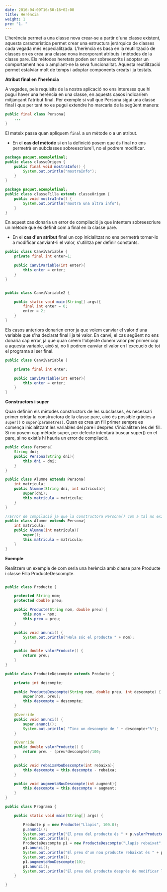 ```yaml
---
date: 2016-04-09T16:50:16+02:00
title: Herència
weight: 1
pre: "1. "
---
```


L'herència permet a una classe nova crear-se a partir d'una classe existent, aquesta característica permet crear una estructura jeràrquica de classes cada vegada més especialitzada. L'herència es basa en la reutilització de classes on es crea una classe nova incorporant atributs i mètodes de la classe pare. Els mètodes heretats poden ser sobreescrits i adoptar un comportament nou o ampliant-ne la seva funcionalitat. Aquesta reutilització permet estalviar molt de temps i adoptar components creats i ja testats.

**Atribut final en l'herència**

A vegades, pels requisits de la nostra aplicació no ens interessa que hi pugui haver una herència en una classe, en aquests casos indicaríem mitjançant l'atribut final. Per exemple si vull que Persona sigui una classe final i que per tant no es pugui extendre ho marcaria de la següent manera:

```java
public final class Persona{
    ...
}
```

El mateix passa quan apliquem `final` a un mètode o a un atribut.

- En el **cas del mètode** si en la definició posem que és final no ens permetrà en subclasses sobreescriure'l, no el podrem modificar.

```java
package paquet.exemplefinal;
public class classeOrigen {
    public final void mostraInfo() {
        System.out.println("mostraInfo");
    }
}

package paquet.exemplefinal;
public class classeFilla extends classeOrigen {
    public void mostraInfo() {
        System.out.println("mostra una altra info");
    }
}
```

En aquest cas donaria un error de compilació ja que intentem sobreescriure un mètode que és definit com a final en la classe pare.

- En el **cas d'un atribut** final un cop inicialitzat no ens permetrà tornar-lo a modificar canviant-li el valor, s'utilitza per definir constants.

```java
public class CanviVariable {
    private final int enter=1;

    public CanviVariable(int enter){
        this.enter = enter;
    }
}


public class CanviVariable2 {

    public static void main(String[] args){
        final int enter = 0;
        enter = 2;
    }
}
```

Els casos anteriors donarien error ja que volem canviar el valor d'una variable que s'ha declarat final i ja té valor. En canvi, el cas següent no ens donaria cap error, ja que quan creem l'objecte donem valor per primer cop a aquesta variable, això sí, no li podrem canviar el valor en l'execució de tot el programa al ser final.

```java
public class CanviVariable {

    private final int enter;

    public CanviVariable(int enter){
        this.enter = enter;
    }
}
```

**Constructors i super**

Quan definim els mètodes constructors de les subclasses, és necessari primer cridar la constructora de la classe pare, això és possible gràcies a `super()` o `super(parametres)`. Quan es crea un fill primer sempre es comença inicialitzant les variables del pare i després s'inicialitzen les del fill. Si no posem cap mètode super, per defecte intentarà buscar super() en el pare, si no existís hi hauria un error de compilació.

```java
public class Persona{
    String dni;
    public Persona(String dni){
        this.dni = dni;
    }
}

public class Alumne extends Persona{
    int matricula;
    public Alumne(String dni, int matricula){
        super(dni);
        this.matricula = matricula;
    }
}

//Error de compilació ja que la constructora Persona() com a tal no existeix
public class Alumne extends Persona{
    int matricula;
    public Alumne(int matricula){
        super();
        this.matricula = matricula;
    }
}
```

**Exemple**

Realitzem un exemple de com seria una herència amb classe pare Producte i classe Filla ProducteDescompte.

```java

public class Producte {

    protected String nom;
    protected double preu;

    public Producte(String nom, double preu) {
        this.nom = nom;
        this.preu = preu;
    }

    public void anunci() {
        System.out.println("Hola sóc el producte " + nom);
    }

    public double valorProducte() {
        return preu;
    }
}

public class ProducteDescompte extends Producte {

    private int descompte;

    public ProducteDescompte(String nom, double preu, int descompte) {
        super(nom, preu);
        this.descompte = descompte;
    }

    @Override
    public void anunci() {
        super.anunci();
        System.out.println( "Tinc un descompte de " + descompte+"%");
    }

    @Override
    public double valorProducte() {
        return preu - (preu*descompte)/100;
    }

    public void rebaixaNouDescompte(int rebaixa){
        this.descompte = this.descompte - rebaixa;
    }

    public void augmentaNouDescompte(int augment){
        this.descompte = this.descompte + augment;
    }
}

public class Programa {

    public static void main(String[] args) {

        Producte p = new Producte("Llapis", 100.0);
        p.anunci();
        System.out.println("El preu del producte és " + p.valorProducte());
        System.out.println();
        ProducteDescompte p1 = new ProducteDescompte("Llapis rebaixat", 100.0, 10);
        p1.anunci();
        System.out.println("El preu d'un nou producte rebaixat és " + p1.valorProducte());
        System.out.println();
        p1.augmentaNouDescompte(10);
        p1.anunci();
        System.out.println("El preu del producte després de modificar la rebaixa és " + p1.valorProducte());
    }

}

```
